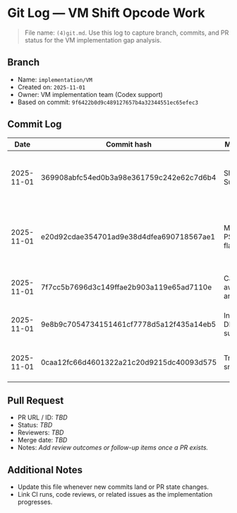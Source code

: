 # Git Log — VM Shift Opcode Work

> File name: `(4)git.md`. Use this log to capture branch, commits, and PR status for the VM implementation gap analysis.

## Branch
- Name: `implementation/VM`
- Created on: `2025-11-01`
- Owner: VM implementation team (Codex support)
- Based on commit: `9f6422b0d9c489127657b4a32344551ec65efec3`

## Commit Log
| Date | Commit hash | Message | Author | Notes |
| --- | --- | --- | --- | --- |
| 2025-11-01 | 369908abfc54ed0b3a98e361759c242e62c7d6b4 | Shift Support | Hans Einar | Adds LSL/LSR/ASR opcodes, documentation updates, and regression test `python/tests/test_vm_shift_ops.py`. ✔ `python -m pytest python/tests/test_vm_shift_ops.py` |
| 2025-11-01 | e20d92cdae354701ad9e38d4dfea690718567ae1 | MiniVM PSW flags | Hans Einar | Implements full Z/C/N/V handling across ADD/SUB/CMP/MUL/logic/shift ops, documents PSW semantics, and adds `python/tests/test_vm_psw_flags.py`. ✔ `python -m pytest python/tests` |
| 2025-11-01 | 7f7cc5b7696d3c149ffae2b903a119e65ad7110e | Carry-aware arithmetic | Hans Einar | Adds ADC/SBC opcodes (VM + assembler/disassembler), updates docs, and extends PSW tests. ✔ `python -m pytest python/tests` |
| 2025-11-01 | 9e8b9c7054734151461cf7778d5a12f435a14eb5 | Integer DIV support | Hans Einar | Implements signed DIV with zero-trap handling, updates docs, and adds `python/tests/test_vm_div.py`. ✔ `python -m pytest python/tests` |
| 2025-11-01 | 0caa12fc66d4601322a21c20d9215dc40093d575 | Trace API snapshot | Hans Einar | Adds VM trace accessors/events, updates gap notes, and adds `python/tests/test_vm_trace_api.py`. ✔ `python -m pytest python/tests` |

## Pull Request
- PR URL / ID: _TBD_
- Status: _TBD_
- Reviewers: _TBD_
- Merge date: _TBD_
- Notes: _Add review outcomes or follow-up items once a PR exists._

## Additional Notes
- Update this file whenever new commits land or PR state changes.
- Link CI runs, code reviews, or related issues as the implementation progresses.
